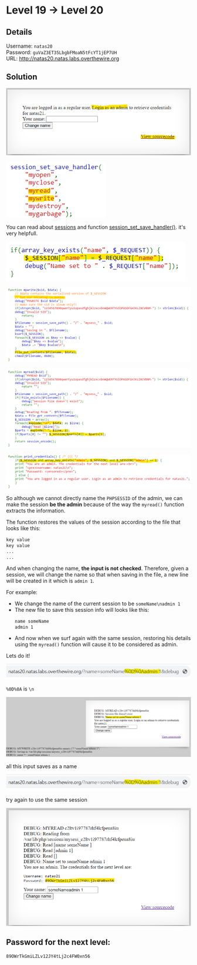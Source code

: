 # Level 19 → Level 20

## Details
Username: `natas20`<br />
Password: `guVaZ3ET35LbgbFMoaN5tFcYT1jEP7UH`<br />
URL:      http://natas20.natas.labs.overthewire.org

## Solution
![](0.png)

![](1.png)

You can read about [sessions](https://www.tutorialspoint.com/php/php_sessions.htm) and function [session_set_save_handler()](https://www.tutorialspoint.com/php/php_function_session_set_save_handler.htm). it's very helpfull.

![](2.png)

![](3.png)

![](4.png)

![](5.png)

So although we cannot directly name the `PHPSESSID` of the admin, we can make the session **be the admin** because of the way the `myread()` function extracts the information.

The function restores the values of the session according to the file that looks like this:
```
key value
key value
...
...
```

And when changing the name, **the input is not checked**.
Therefore, given a session, we will change the name so that when saving in the file, a new line will be created in it which is `admin 1`.

For example:
* We change the name of the current session to be `someName\nadmin 1`
* The new file to save this session info will looks like this:
    ```
    name someName
    admin 1
    ```
* And now when we surf again with the same session, restoring his details using the `myread()` function will cause it to be considered as admin.

Lets do it!

![](6.png)

`%0D%0A` is `\n`

![](7.png)

all this input saves as a name

![](6.png)

try again to use the same session

![](8.png)

## Password for the next level:
```
89OWrTkGmiLZLv12JY4tLj2c4FW0xn56
```
